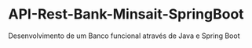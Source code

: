 # API-Rest-Bank-Minsait-SpringBoot
Desenvolvimento de um Banco funcional através de Java e Spring Boot
